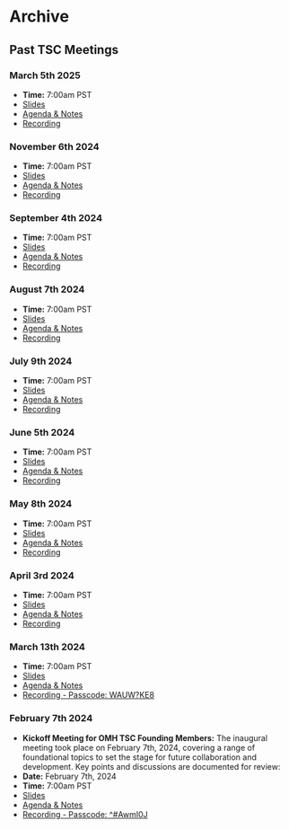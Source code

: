 # Archive

## Past TSC Meetings

### March 5th 2025
- **Time:** 7:00am PST
- [Slides](https://docs.google.com/presentation/d/1dx-_WitC09CcBotytwVgw156eBNZbyjiQAgmQRUVfKQ/edit#slide=id.g2e25f0125d4_0_117)
- [Agenda & Notes](https://docs.google.com/document/d/1_2VOtY-8bmPi35coWHx8ifvlCarxT0WYzwP9Kd2PA4M/edit?pli=1&tab=t.0#heading=h.bm3bba9n8lmk)
- [Recording](https://zoom.us/rec/share/ya0Udizcnv99mtTRqxPOr_5Y7HsgRdUTsRu4UyLBefIDyvmh3ThmgK2OPToa397b.qnkkLR2bPBMFqZZi)


### November 6th 2024
- **Time:** 7:00am PST
- [Slides](https://docs.google.com/presentation/d/1SUpED0oU8H0nD1Ry79Sy0WwnOAeWzAP1xWQL6mh2zxA/edit#slide=id.g2e25f0125d4_0_117)
- [Agenda & Notes](https://docs.google.com/document/d/1_2VOtY-8bmPi35coWHx8ifvlCarxT0WYzwP9Kd2PA4M/edit?pli=1&tab=t.0#heading=h.bm3bba9n8lmk)
- [Recording](https://zoom.us/rec/share/P4cIGeCCZJd6LVbbIVN8xhfrUxjjl5QHl30xYfn4MSsLUvQ0P81v9P90lrlraZLQ.0xUlQo7EaeXrld2f)

### September 4th 2024
- **Time:** 7:00am PST
- [Slides](https://docs.google.com/presentation/d/1pdIa8ojqz9bHKHG-ZgqvfANKeH7N54tyaM4lDVS7jq0/edit?usp=drive_link)
- [Agenda & Notes](https://docs.google.com/document/d/1_2VOtY-8bmPi35coWHx8ifvlCarxT0WYzwP9Kd2PA4M/edit#heading=h.6jp9is9f2gky)
- [Recording](https://zoom.us/rec/share/F5bg690vR5qY8datVNaSazvg1e60pRJ30OSEMx13GXxMACeCZKblwEenfgQqHpG5.6kyLxQ8F3FfIHJur)
  
### August 7th 2024
- **Time:** 7:00am PST
- [Slides](https://docs.google.com/presentation/d/1hNDdu7QUk9EHF0q9J9IhXFHygoupnD-D2HLqY9cp6cc/edit?usp=drive_link)
- [Agenda & Notes](https://docs.google.com/document/d/1_2VOtY-8bmPi35coWHx8ifvlCarxT0WYzwP9Kd2PA4M/edit#heading=h.9dqnk2tuidlc)
- [Recording](https://zoom.us/rec/share/ao1WfTkg0Lih8td-_xVsop2vF6EvGFRIK6CiUk2i3iVotOcxwQyJi5SFLjk9u-C9.bqt_npNj63Bi2Ukx)

### July 9th 2024
- **Time:** 7:00am PST
- [Slides](https://docs.google.com/presentation/d/1CkTQy3B4ttNy6MpkwblNtLtSKp5hT2Lf1nUAKM0-798/edit?usp=sharing)
- [Agenda & Notes](https://docs.google.com/document/d/1_2VOtY-8bmPi35coWHx8ifvlCarxT0WYzwP9Kd2PA4M/edit#heading=h.6jp9is9f2gky)
- [Recording](https://zoom.us/rec/share/qCenBZT_kBRv_lvaKRemZFYolkbI3hsld18vJWjbJvlpVMI7RyIqLnKXt1M-irv1.2UaK2ODuZxfbn9Uz)
  
### June 5th 2024
- **Time:** 7:00am PST
- [Slides](https://docs.google.com/presentation/d/1LKVbbIJ0tCrwg5u0BuPeCO9FRBGsyesAsdVxn5yU_nY/edit?usp=sharing)
- [Agenda & Notes](https://docs.google.com/document/d/1_2VOtY-8bmPi35coWHx8ifvlCarxT0WYzwP9Kd2PA4M/edit#heading=h.9dqnk2tuidlc)
- [Recording](https://zoom.us/rec/share/JGcQU_Aus8OCPu6Cat-MQLsYV257WZsug9DJqX-2Y1Ysaz-QCjRYrnFbaCdcrKaT.tg9xVStHDsLhuvqu)
  
### May 8th 2024
- **Time:** 7:00am PST
- [Slides](https://docs.google.com/presentation/d/1xzkecCpfaAYADTs2hW5lQaiixWs6z3mMTo7MEM8aB7g/edit#slide=id.p1)
- [Agenda & Notes](https://docs.google.com/document/d/1_2VOtY-8bmPi35coWHx8ifvlCarxT0WYzwP9Kd2PA4M/edit#heading=h.7dyjony62w14)
- [Recording](https://zoom.us/rec/share/KU9BGpVDPhOEG2gt0jmEkGHDUmafioRA6-EtqO3tAzTJetZDUAnwupwxHhbLBqB9.Zl9USN5c_03I2TGz)

### April 3rd 2024
- **Time:** 7:00am PST
- [Slides](https://docs.google.com/presentation/d/1LPGyQ7jBWOEKbQfy-9D8TbKtORBWn_bOyzN8VwrXhrI/edit?usp=sharing)
- [Agenda & Notes](https://docs.google.com/document/d/1_2VOtY-8bmPi35coWHx8ifvlCarxT0WYzwP9Kd2PA4M/edit#heading=h.fi2w92cxkle1)
- [Recording](https://zoom.us/rec/share/cxIGI1VoNGHH1k8jR99taAWUcEVuSWydUn7_vtq5TvMbMCrLYwnafASa5_Atjged.jwmgQai1NFCHBhSi)

### March 13th 2024
- **Time:** 7:00am PST
- [Slides](https://docs.google.com/presentation/d/1KsGmMzcWv2zFbnHPClsfE_lg-8_qybn3hmhPkt5zOBM/edit?usp=sharing)
- [Agenda & Notes](https://docs.google.com/document/d/1_2VOtY-8bmPi35coWHx8ifvlCarxT0WYzwP9Kd2PA4M/edit#heading=h.26cgdphn8xm2)
- [Recording - Passcode: WAUW?KE8](https://us06web.zoom.us/rec/share/yXF0n5JMgSSIwjDeASCA3bC86WzOg69lWQqJ7bpbr0LwYPpVQlsKGgD6zdlh8j0p.toHT3Qcr1SB7dwu2)

### February 7th 2024
- **Kickoff Meeting for OMH TSC Founding Members:** The inaugural meeting took place on February 7th, 2024, covering a range of foundational topics to set the stage for future collaboration and development. Key points and discussions are documented for review: 
- **Date:** February 7th, 2024
- **Time:** 7:00am PST
- [Slides](https://docs.google.com/presentation/d/1tZpZwOHoo_2DoFcmOVmPpYiHi7A0ECT3mfGrS5hKLig/edit?usp=sharing)
- [Agenda & Notes](https://docs.google.com/document/d/1_2VOtY-8bmPi35coWHx8ifvlCarxT0WYzwP9Kd2PA4M/edit#heading=h.k1snhu3h78rv)
- [Recording - Passcode: ^#AwmI0J](https://us06web.zoom.us/rec/share/uaUhA9qs4huZjxy6p0MTv__eMeEkKXi1linW6TP6E9dLAZ8JxROpBlepyOhsCexl.ZDGGNMplciCAv5Gy)
  
